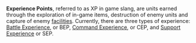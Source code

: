 **Experience Points**, referred to as XP in game slang, are units earned through
the exploration of in-game items, destruction of enemy units and capture of
enemy [facilities](../locations/Facilities.md). Currently, there are three types
of experience: [Battle Experience](Battle_Experience_Points.md), or BEP,
[Command Experience](Command_Experience_Points.md), or CEP, and
[Support Experience](Support_Experience_Points.md) or SEP.

<!--[category:Terminology](category:Terminology.md)-->
